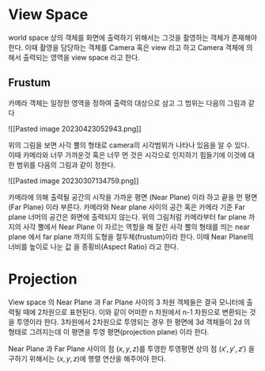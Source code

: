 
# View Space

world space 상의 객체를 화면에 출력하기 위해서는 그것을 촬영하는 객체가 존재해야 한다. 이때 촬영을 담당하는 객체를 Camera 혹은 view 라고 하고 Camera 객체에 의해서 출력되는 영역을 view space 라고 한다.

## Frustum

카메라 객체는 일정한 영역을 정하여 출력의 대상으로 삼고 그 범위는 다음의 그림과 같다

![[Pasted image 20230423052943.png]]

위의 그림을 보면 사각 뿔의 형태로 camera의 시각범위가 나타나 있음을 알 수 있다. 이때 카메라와 너무 가까운것 혹은 너무 먼 것은 시각으로 인지하기 힘들기에 이것에 대한 범위를 다음의 그림과 같이 정한다.

![[Pasted image 20230307134759.png]]

카메라에 의해 출력될 공간의 시작을 가까운 평면 (Near Plane) 이라 하고 끝을 먼 평면(Far Plane) 이라 부른다. 카메라와 Near plane 사이의 공간 혹은 카메라 기준 Far plane 너머의 공간은 화면에 출력되지 않는다. 위의 그림처럼 카메라부터 far plane 까지의 사각 뿔에서 Near Plane 이 자르는 역할을 해 잘린 사각 뿔의 형태를 띄는 near plane 에서 far plane 까지의 도형을 절두체(frustum)이라 한다. 이때 Near Plane의 너비를 높이로 나눈 값 을 종횡비(Aspect Ratio) 라고 한다.
# Projection

View space 의 Near Plane 과 Far Plane 사이의 3 차원 객체들은 결국 모니터에 출력될 때에 2차원으로 표현된다. 이와 같이 어떠한 n 차원에서 n-1 차원으로 변환되는 것을 투영이라 한다. 3차원에서 2차원으로 투영되는 경우 한 평면에 3d 객체들이 2d 의 형태로 그려지는데 이 평면을 투영 평면(projection plane) 이라 한다.

Near Plane 과 Far Plane 사이의 점 $(x, y, z)$를 투영한 투영평면 상의 점 $(x', y', z')$ 을 구하기 위해서는 $(x, y, z)$에 행렬 연산을 해주어야 한다.

